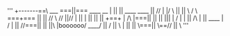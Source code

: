 '''
+-------==\ ___  ===||===   ____    __     |     ||   ||  ____     ____  || //
|         |/    \   ||     ||   \\ /  \ ===+===  ||   || //   \\  //     ||//
|         ||    |   ||     ||   || +==+    |   /\ |===||      ||  ||     |||
|        / |    |   ||  /\  |   || \____   |   \/ |   || //===||  ||     ||\\
|boooooo/  \____/   ||  \/ ||   \\         |     ||   || \\===||  \\==// || \\
'''
